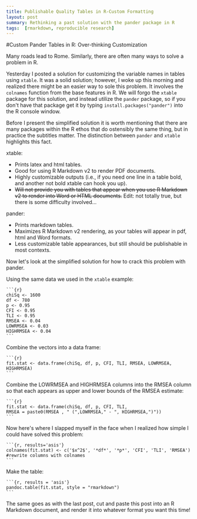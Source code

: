 ```yaml
---
title: Publishable Quality Tables in R-Custom Formatting 
layout: post
summary: Rethinking a past solution with the pander package in R
tags:  [rmarkdown, reproducible research]
---
```

#Custom Pander Tables in R: Over-thinking Customization

Many roads lead to Rome. Similarly, there are often many ways to solve a problem in R. 

Yesterday I posted a solution for customizing the variable names in tables using `xtable`. It was a solid solution; however, I woke up this morning and realized there might be an easier way to sole this problem. It involves the `colnames` function from the base features in R. We will forgo the `xtable` package for this solution, and instead utilize the `pander` package, so if you don't have that package get it by typing `install.packages("pander")` into the R console window.

Before I present the simplified solution it is worth mentioning that there are many packages within the R ethos that do ostensibly the same thing, but in practice the subtitles matter. The distinction between `pander` and `xtable` highlights this fact.

xtable:

* Prints latex and html tables.
* Good for using R Markdown v2 to render PDF documents.
* Highly customizable outputs (i.e., if you need one line in a table bold, and another not bold xtable can hook you up).
* <s>Will not provide you with tables that appear when you use R Markdown v2 to render into Word or HTML documents.</s> Edit: not totally true, but there is some difficulty involved...

pander:

* Prints markdown tables. 
* Maximizes R Markdown v2 rendering, as your tables will appear in pdf, html and Word formats. 
* Less customizable table appearances, but still should be publishable in most contexts. 

Now let's look at the simplified solution for how to crack this problem with pander.

Using the same data we used in the `xtable` example:


	```{r}
	chiSq <- 1600
	df <- 780
	p <- 0.95
	CFI <- 0.95
	TLI <- 0.95 
	RMSEA <- 0.04
	LOWRMSEA <- 0.03
	HIGHRMSEA <- 0.04
	```

Combine the vectors into a data frame:

	```{r}
	fit.stat <- data.frame(chiSq, df, p, CFI, TLI, RMSEA, LOWRMSEA, HIGHRMSEA)
	```

Combine the LOWRMSEA and HIGHRMSEA columns into the RMSEA column so that each appears as upper and lower bounds of the RMSEA estimate:

	```{r}
	fit.stat <- data.frame(chiSq, df, p, CFI, TLI, 
	RMSEA = paste0(RMSEA , " (",LOWRMSEA," - ", HIGHRMSEA,")"))
	```

Now here's where I slapped myself in the face when I realized how simple I could have solved this problem:

	```{r, results='asis'}
	colnames(fit.stat) <- c('$x^2$', '*df*', '*p*', 'CFI', 'TLI', 'RMSEA') #rewrite columns with colnames
	```
Make the table:

	```{r, results = 'asis'}
	pandoc.table(fit.stat, style = "rmarkdown")
	```

The same goes as with the last post, cut and paste this post into an R Markdown document, and render it into whatever format you want this time!
